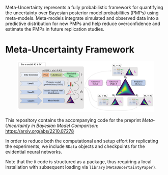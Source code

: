 
<!-- README.md is generated from README.Rmd. Please edit that file -->

Meta-Uncertainty represents a fully probabilistic framework for quantifying the uncertainty over Bayesian posterior model probabilities (PMPs) using meta-models. Meta-models integrate simulated and observed data into a predictive distribution for new PMPs and help reduce overconfidence and estimate the PMPs in future replication studies. 

# Meta-Uncertainty Framework

<!-- badges: start -->
<!-- badges: end -->
<center>
<img src="inst/meta-uncertainty-figure-1.png" style="width:85.0%" />
</center>

This repository contains the accompanying code for the preprint
*Meta-Uncertainty in Bayesian Model Comparison*:
<https://arxiv.org/abs/2210.07278>

In order to reduce both the computational and setup effort for replicating the experiments, we include `RData` objects and checkpoints for the evidential neural networks.

Note that the `R` code is structured as a package, thus requiring a local installation with subsequent loading via `library(MetaUncertaintyPaper)`.
